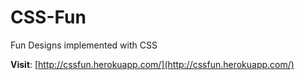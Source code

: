 # CSS-Fun
Fun Designs implemented with CSS

**Visit**: [http://cssfun.herokuapp.com/](http://cssfun.herokuapp.com/)
